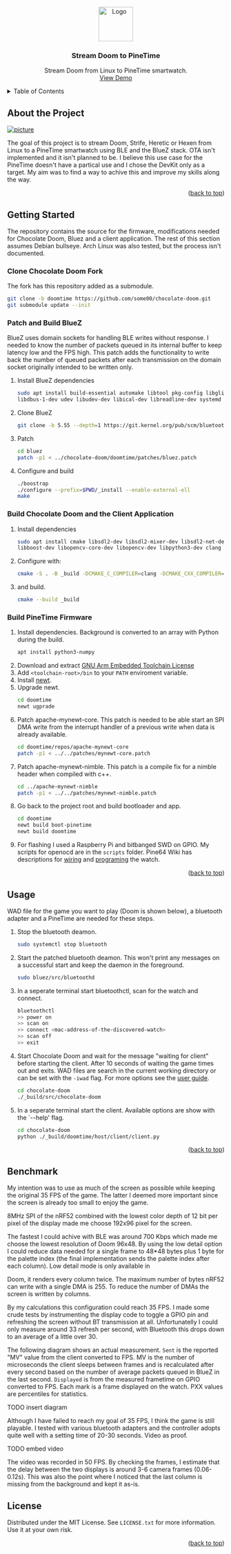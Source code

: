 <div id="top"></div>
<!-- PROJECT LOGO -->
<br />
<div align="center">
  <a href="https://github.com/some00/doomtime">
    <img src="images/logo.png" alt="Logo" width="80" height="80">
  </a>

<h3 align="center">Stream Doom to PineTime</h3>

  <p align="center">
    Stream Doom from Linux to PineTime smartwatch.
    <br />
    <a href="https://github.com/some00/doomtime">View Demo</a>
  </p>
</div>



<!-- TABLE OF CONTENTS -->
<details>
  <summary>Table of Contents</summary>
  <ol>
    <li><a href="#about-the-project">About the Project</a></li>
    <li><a href="#getting-started">Getting Started</a></li>
    <li><a href="#usage">Usage</a></li>
    <li><a href="#benchmark">Benchmark</a></li>
    <li><a href="#license">License</a></li>
  </ol>
</details>



<!-- ABOUT THE PROJECT -->
## About the Project

[![picture][product-screenshot]](https://github.com/some00/doomtime)

The goal of this project is to stream Doom, Strife, Heretic or Hexen from Linux to a PineTime
smartwatch using BLE and the BlueZ stack. OTA isn't implemented and it isn't planned to be. I
believe this use case for the PineTime doesn't have a partical use and I chose the DevKit only as a
target.
My aim was to find a way to achive this and improve my skills along the way.


<p align="right">(<a href="#top">back to top</a>)</p>


<!-- GETTING STARTED -->
## Getting Started

The repository contains the source for the firmware, modifications needed for Chocolate Doom, Bluez
and a client application. The rest of this section assumes Debian bullseye. Arch Linux was also
tested, but the process isn't documented.


### Clone Chocolate Doom Fork

The fork has this repository added as a submodule.
```sh
git clone -b doomtime https://github.com/some00/chocolate-doom.git
git submodule update --init
```

### Patch and Build BlueZ
BlueZ uses domain sockets for handling BLE writes without response. I needed to know the number of
packets queued in its internal buffer to keep latency low and the FPS high. This patch adds the
functionality to write back the number of queued packets after each transmission on the domain
socket originally intended to be written only.

1. Install BlueZ dependencies
    ```sh
    sudo apt install build-essential automake libtool pkg-config libglib2.0-dev libell-dev \
    libdbus-1-dev udev libudev-dev libical-dev libreadline-dev systemd
    ```
2. Clone BlueZ
    ```sh
    git clone -b 5.55 --depth=1 https://git.kernel.org/pub/scm/bluetooth/bluez.git
    ```
3. Patch
    ```sh
    cd bluez
    patch -p1 < ../chocolate-doom/doomtime/patches/bluez.patch
    ```
4. Configure and build
    ```sh
    ./boostrap
    ./configure --prefix=$PWD/_install --enable-external-ell
    make
    ```

### Build Chocolate Doom and the Client Application

1. Install dependencies
    ```sh
    sudo apt install cmake libsdl2-dev libsdl2-mixer-dev libsdl2-net-dev libeigen3-dev \
    libboost-dev libopencv-core-dev libopencv-dev libpython3-dev clang python3-dbus python3-numpy
    ```
2. Configure with:
    ```sh
    cmake -S . -B _build -DCMAKE_C_COMPILER=clang -DCMAKE_CXX_COMPILER=clang++
    ```
3. and build.
    ```sh
    cmake --build _build
    ```

### Build PineTime Firmware

1. Install dependencies. Background is converted to an array with Python during the build.
    ```sh
    apt install python3-numpy
    ```
2. Download and extract [GNU Arm Embedded Toolchain License][toolchain]
3. Add `<toolchain-root>/bin` to your `PATH` enviroment variable.
4. Install [newt][newt-install].
5. Upgrade newt.
    ```sh
    cd doomtime
    newt ugprade
    ```
6. Patch apache-mynewt-core. This patch is needed to be able start an SPI DMA write from the
   interrupt handler of a previous write when data is already available.
    ```sh
    cd doomtime/repos/apache-mynewt-core
    patch -p1 < ../../patches/mynewt-core.patch
    ```
7. Patch apache-mynewt-nimble. This patch is a compile fix for a nimble header when compiled with
   c++.
    ```sh
    cd ../apache-mynewt-nimble
    patch -p1 < ../../patches/mynewt-nimble.patch
    ```
8. Go back to the project root and build bootloader and app.
    ```sh
    cd doomtime
    newt build boot-pinetime
    newt build doomtime
    ```
9. For flashing I used a Raspberry Pi and bitbanged SWD on GPIO. My scripts for openocd are in the
   `scripts` folder. Pine64 Wiki has descriptions for [wiring][pine64_wiring] and
   [programing][pine64_prog] the watch.


<p align="right">(<a href="#top">back to top</a>)</p>


<!-- USAGE EXAMPLES -->
## Usage

WAD file for the game you want to play (Doom is shown below), a bluetooth adapter and a PineTime
are needed for these steps.


1. Stop the bluetooth deamon.
    ```sh
    sudo systemctl stop bluetooth
    ```
2. Start the patched bluetooth deamon. This won't print any messages on a successful start and keep
   the daemon in the foreground.
    ```sh
    sudo bluez/src/bluetoothd
    ```
3. In a seperate terminal start bluetoothctl, scan for the watch and connect.
    ```sh
    bluetoothctl
    >> power on
    >> scan on
    >> connect <mac-address-of-the-discovered-watch>
    >> scan off
    >> exit
    ```
4. Start Chocolate Doom and wait for the message "waiting for client" before starting the client.
   After 10 seconds of waiting the game times out and exits. WAD files are search in the current
   working directory or can be set with the `-iwad` flag. For more options see the
   [user guide][cd_guide].
    ```sh
    cd chocolate-doom
    ./_build/src/chocolate-doom
    ```
5. In a seperate terminal start the client. Available options are show with the `--help' flag.
    ```sh
    cd chocolate-doom
    python ./_build/doomtime/host/client/client.py
    ```


<p align="right">(<a href="#top">back to top</a>)</p>


## Benchmark


My intention was to use as much of the screen as possible while keeping the original 35 FPS of the
game. The latter I deemed more important since the screen is already too small to enjoy the game.

8MHz SPI of the nRF52 combined with the lowest color depth of 12 bit per pixel of the display
made me choose 192x96 pixel for the screen.

The fastest I could achive with BLE was around 700 Kbps
which made me choose the lowest resolution of Doom 96x48. By using the low detail option I could
reduce data needed for a single frame to 48*48 bytes plus 1 byte for the palette index (the final
implementation sends the palette index after each column). Low detail mode is only available in

Doom, it renders every column twice.
The maximum number of bytes nRF52 can write with a single DMA is 255. To reduce the number of DMAs
the screen is written by columns.

By my calculations this configuration could reach 35 FPS. I made some crude tests by instrumenting
the display code to toggle a GPIO pin and refreshing the screen without BT transmission at all.
Unfortunatelly I could only measure around 33 refresh per second, with Bluetooth this drops down to
an average of a little over 30.

The following diagram shows an actual measurement. `Sent` is the reported "MV" value from the
client converted to FPS. MV is the number of microseconds the client sleeps between frames and is
recalculated after every second based on the number of average packets queued in BlueZ in the last
second. `Displayed` is from the measured frametime on GPIO converted to FPS. Each mark is a frame
displayed on the watch. PXX values are percentiles for statistics.

TODO insert diagram

Although I have failed to reach my goal of 35 FPS, I think the game is still playable. I tested
with various bluetooth adapters and the controller adopts quite well with a setting time of 20-30
seconds. Video as proof.

TODO embed video

The video was recorded in 50 FPS. By checking the frames, I estimate that the delay between the two
displays is around 3-6 camera frames (0.06-0.12s). This was also the point where I noticed that the
last column is missing from the background and kept it as-is.


## License

Distributed under the MIT License. See `LICENSE.txt` for more information. Use it at your own risk.

<p align="right">(<a href="#top">back to top</a>)</p>


<!-- MARKDOWN LINKS & IMAGES -->
[product-screenshot]: images/picture.png
[toolchain]: https://developer.arm.com/tools-and-software/open-source-software/developer-tools/gnu-toolchain/gnu-rm/downloads/9-2020-q2-update
[newt-install]: https://mynewt.apache.org/latest/newt/install/newt_linux.html#setting-up-your-computer-to-use-apt-get-to-install-the-package
[pine64_wiring]: https://wiki.pine64.org/wiki/PineTime_Devkit_Wiring
[pine64_prog]: https://wiki.pine64.org/wiki/Reprogramming_the_PineTime
[cd_guide]: https://www.chocolate-doom.org/wiki/index.php/User_guide
